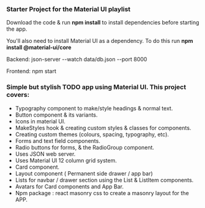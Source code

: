 ### Starter Project for the Material UI playlist

Download the code & run **npm install** to install dependencies before starting the app.

You'll also need to install Material UI as a dependency. To do this run **npm install @material-ui/core**

Backend: json-server --watch data/db.json --port 8000

Frontend: npm start

### Simple but stylish TODO app using Material UI. This project covers:

* Typography component to make/style headings & normal text.
* Button component & its variants. 
* Icons in material UI. 
* MakeStyles hook & creating custom styles & classes for components.   
* Creating custom themes (colours, spacing, typography, etc).  
* Forms and text field components. 
* Radio buttons for forms, & the RadioGroup component. 
* Uses JSON web server. 
* Uses Material UI 12 column grid system.  
* Card component. 
* Layout component ( Permanent side drawer / app bar) 
* Lists for navbar / drawer section using the List & ListItem components. 
* Avatars for Card components and App Bar. 
* Npm package : react masonry css to create a masonry layout for the APP.



